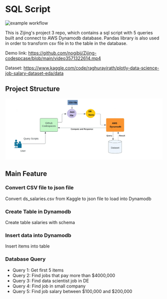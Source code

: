 # SQL Script

![example workflow](https://github.com/nogibjj/Zijing-codespcase/actions/workflows/main.yml/badge.svg)

This is Zijing's project 3 repo, which contains a sql script with 5 queries built and connect to AWS Dynamodb database. Pandas library is also used in order to transform csv file in to the table in the database.

Demo link: https://github.com/nogibjj/Zijing-codespcase/blob/main/video3571322614.mp4

Dataset: https://www.kaggle.com/code/raghurayirath/plotly-data-science-job-salary-dataset-eda/data

## Project Structure
![image](https://github.com/nogibjj/Zijing-Proj3/blob/main/Structure.jpg)


## Main Feature
### Convert CSV file to json file
Convert ds_salaries.csv from Kaggle to json file to load into Dynamodb
### Create Table in Dynamodb
Create table salaries with schema
### Insert data into Dynamodb
Insert items into table
### Database Query 
- Query 1: Get first 5 items
- Query 2: Find jobs that pay more than $4000,000
- Query 3: Find data scientist job in DE
- Query 4: Find job in small company
- Query 5: Find job salary between $100,000 and $200,000

